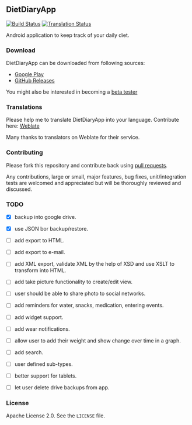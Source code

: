 ## DietDiaryApp

[![Build Status](https://travis-ci.org/canyapan/DietDiaryApp.svg?branch=master)](https://travis-ci.org/canyapan/DietDiaryApp) [![Translation Status](https://hosted.weblate.org/widgets/diet-diary/-/svg-badge.svg)](https://hosted.weblate.org/engage/diet-diary/?utm_source=widget)

Android application to keep track of your daily diet.


### Download

DietDiaryApp can be downloaded from following sources:

- [Google Play](https://play.google.com/store/apps/details?id=com.canyapan.dietdiaryapp)
- [GitHub Releases](https://github.com/canyapan/DietDiaryApp/releases)

You might also be interested in becoming a [beta tester](https://play.google.com/apps/testing/com.canyapan.dietdiaryapp)


### Translations

Please help me to translate DietDiaryApp into your language. Contribute here: [Weblate](https://hosted.weblate.org/projects/diet-diary/strings/)

Many thanks to translators on Weblate for their service.


### Contributing

Please fork this repository and contribute back using [pull requests](https://github.com/canyapan/DietDiaryApp/pulls).

Any contributions, large or small, major features, bug fixes, unit/integration tests are welcomed and appreciated
but will be thoroughly reviewed and discussed.


### TODO

- [X] backup into google drive.
- [X] use JSON bor backup/restore.
- [ ] add export to HTML.
- [ ] add export to e-mail.
- [ ] add XML export, validate XML by the help of XSD and use XSLT to transform into HTML.
- [ ] add take picture functionality to create/edit view.
- [ ] user should be able to share photo to social networks.
- [ ] add reminders for water, snacks, medication, entering events.
- [ ] add widget support.
- [ ] add wear notifications.
- [ ] allow user to add their weight and show change over time in a graph.
- [ ] add search.
- [ ] user defined sub-types.
- [ ] better support for tablets.
- [ ] let user delete drive backups from app.


### License
    
Apache License 2.0. See the `LICENSE` file.
